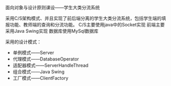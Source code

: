 面向对象与设计原则课设——学生大类分流系统

采用C/S架构模式、并且实现了前后端分离的学生大类分流系统，包括学生端的填报功能、教师端的查询和分流功能。
C/S主要使用java中的Socket实现
前端主要采用Java Swing实现
数据库使用MySql数据库

采用的设计模式：

- 单例模式——Server
- 代理模式——DatabaseOperator
- 适配器模式——ServerHandleThread
- 组合模式——Java Swing
- 工厂模式——ClientFactory
